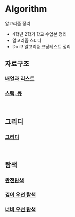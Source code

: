 # Algorithm
알고리즘 정리
- 4학년 2학기 학교 수업본 정리
- 알고리즘 스터디
- Do it! 알고리즘 코딩테스트 정리

## 자료구조
### [배열과 리스트](자료구조/%EB%B0%B0%EC%97%B4%EA%B3%BC%EB%A6%AC%EC%8A%A4%ED%8A%B8/배열과리스트.md)
### [스택, 큐](자료구조/%EC%8A%A4%ED%83%9D%EA%B3%BC%ED%81%90/%EC%8A%A4%ED%83%9D%EA%B3%BC%ED%81%90.md)
<br>

## 그리디
### [그리디](그리디/Greedy.md)
<br>

## 탐색
### [완전탐색](탐색/%EC%99%84%EC%A0%84%ED%83%90%EC%83%89/Brute_Force.md)
### [깊이 우선 탐색](탐색/%EA%B9%8A%EC%9D%B4%EC%9A%B0%EC%84%A0%ED%83%90%EC%83%89/DFS.md)
### [너비 우선 탐색](탐색/%EB%84%88%EB%B9%84%EC%9A%B0%EC%84%A0%ED%83%90%EC%83%89/BFS.md)
<br>


